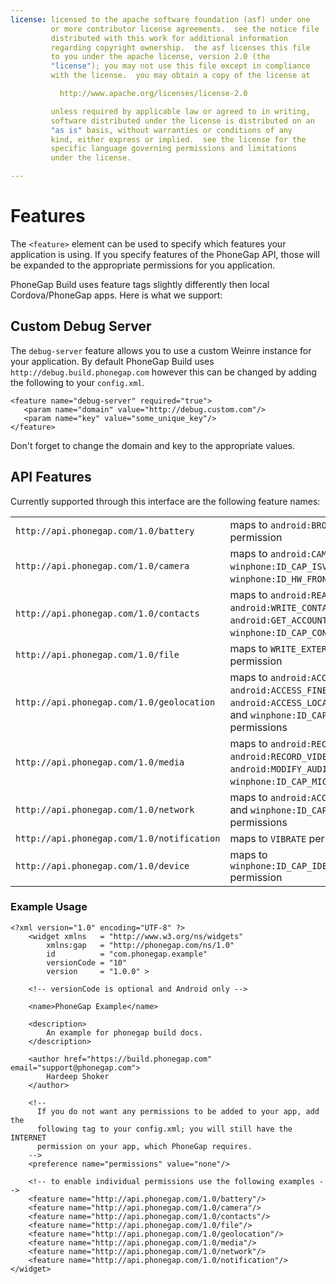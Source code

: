 ```yaml
---
license: licensed to the apache software foundation (asf) under one
         or more contributor license agreements.  see the notice file
         distributed with this work for additional information
         regarding copyright ownership.  the asf licenses this file
         to you under the apache license, version 2.0 (the
         "license"); you may not use this file except in compliance
         with the license.  you may obtain a copy of the license at

           http://www.apache.org/licenses/license-2.0

         unless required by applicable law or agreed to in writing,
         software distributed under the license is distributed on an
         "as is" basis, without warranties or conditions of any
         kind, either express or implied.  see the license for the
         specific language governing permissions and limitations
         under the license.

---
```


# Features

The `<feature>` element can be used to specify which features your application is using. If you specify features of the PhoneGap API, those will be expanded to the appropriate permissions for you application. 

<i class="glyphicon glyphicon-check"></i> PhoneGap Build uses feature tags slightly differently then local Cordova/PhoneGap apps. Here is what we support:

<a name="debug"></a>
## Custom Debug Server

The `debug-server` feature allows you to use a custom Weinre instance for your application. By default PhoneGap Build uses `http://debug.build.phonegap.com` however this can be changed by adding the following to your `config.xml`.

    <feature name="debug-server" required="true">
       <param name="domain" value="http://debug.custom.com"/>
       <param name="key" value="some_unique_key"/>
    </feature>

<i class="glyphicon glyphicon-check"></i> Don't forget to change the domain and key to the appropriate values.
      
## API Features

Currently supported through this interface are the following feature names:

<table class="table">
  <tr>
  <td><code>http://api.phonegap.com/1.0/battery</code></td>
  <td>maps to <code>android:BROADCAST_STICKY</code> permission</td>
  </tr>
  <tr>
    <td><code>http://api.phonegap.com/1.0/camera</code></td>
    <td>
      maps to <code>android:CAMERA</code>, <code>winphone:ID_CAP_ISV_CAMERA</code>,
      and <code>winphone:ID_HW_FRONTCAMERA</code> permissions
    </td>
  </tr>
  <tr>
    <td><code>http://api.phonegap.com/1.0/contacts</code></td>
    <td>
      maps to <code>android:READ_CONTACTS</code>, <code>android:WRITE_CONTACTS</code>,
      <code>android:GET_ACCOUNTS</code>, and <code>winphone:ID_CAP_CONTACTS</code> permissions
    </td>
  </tr>
  <tr>
    <td><code>http://api.phonegap.com/1.0/file</code></td>
    <td>maps to <code>WRITE_EXTERNAL_STORAGE</code> permission</td>
  </tr>
  <tr>
    <td><code>http://api.phonegap.com/1.0/geolocation</code></td>
    <td>
      maps to <code>android:ACCESS_COARSE_LOCATION</code>, <code>android:ACCESS_FINE_LOCATION</code>, 
      <code>android:ACCESS_LOCATION_EXTRA_COMMANDS</code>, and <code>winphone:ID_CAP_LOCATION</code>
      permissions
    </td>
  </tr>
  <tr>
    <td><code>http://api.phonegap.com/1.0/media</code></td>
    <td>
      maps to <code>android:RECORD_AUDIO</code>, <code>android:RECORD_VIDEO</code>,
      <code>android:MODIFY_AUDIO_SETTINGS</code>, and <code>winphone:ID_CAP_MICROPHONE</code>
      permissions
    </td>
  </tr>
  <tr>
    <td><code>http://api.phonegap.com/1.0/network</code></td>
    <td>
      maps to <code>android:ACCESS_NETWORK_STATE</code>, and <code>winphone:ID_CAP_NETWORKING</code>
      permissions
    </td>
  </tr>
  <tr>
    <td><code>http://api.phonegap.com/1.0/notification</code></td>
    <td>maps to <code>VIBRATE</code> permission</td>
  </tr>
  <tr>
    <td><code>http://api.phonegap.com/1.0/device</code></td>
    <td>maps to <code>winphone:ID_CAP_IDENTITY_DEVICE</code> permission</td>
  </tr>
</table>

### Example Usage
    
    <?xml version="1.0" encoding="UTF-8" ?>
        <widget xmlns   = "http://www.w3.org/ns/widgets"
            xmlns:gap   = "http://phonegap.com/ns/1.0"
            id          = "com.phonegap.example"
            versionCode = "10" 
            version     = "1.0.0" >
        
        <!-- versionCode is optional and Android only -->

        <name>PhoneGap Example</name>

        <description>
            An example for phonegap build docs. 
        </description>

        <author href="https://build.phonegap.com" email="support@phonegap.com">
            Hardeep Shoker 
        </author>

        <!--
          If you do not want any permissions to be added to your app, add the
          following tag to your config.xml; you will still have the INTERNET
          permission on your app, which PhoneGap requires.
        -->
        <preference name="permissions" value="none"/>

        <!-- to enable individual permissions use the following examples -->
        <feature name="http://api.phonegap.com/1.0/battery"/>
        <feature name="http://api.phonegap.com/1.0/camera"/>
        <feature name="http://api.phonegap.com/1.0/contacts"/>
        <feature name="http://api.phonegap.com/1.0/file"/>
        <feature name="http://api.phonegap.com/1.0/geolocation"/>
        <feature name="http://api.phonegap.com/1.0/media"/>
        <feature name="http://api.phonegap.com/1.0/network"/>
        <feature name="http://api.phonegap.com/1.0/notification"/>
    </widget>

